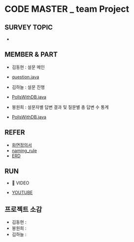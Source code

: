 # CODE MASTER _ team Project
## SURVEY TOPIC
- 

## MEMBER & PART
- 김동현 : 설문 메인
* [question.java](./src/SURVEY_code%20master/question.java)

- 김하늘 : 설문 진행
* [PollsWithDB.java](./src/SURVEY_code%20master/PollsWithDB.java)

- 봉원희 : 설문자별 답변 결과 및 질문별 총 답변 수 통계
* [PollsWithDB.java](./src/SURVEY_code%20master/PollsWithDB.java)

## REFER
 - [화면정의서](./src/SURVEY_code%20master/%ED%99%94%EB%A9%B4%EC%A0%95%EC%9D%98%EC%84%9C_%EC%BD%94%EB%93%9C%EB%A7%88%EC%8A%A4%ED%84%B0.pdf)
 - [naming_rule](./src/SURVEY_code%20master/Naming_Rule_%EC%BD%94%EB%93%9C%EB%A7%88%EC%8A%A4%ED%84%B0.pdf)
 - [ERD](./src/SURVEY_code%20master/SURVEY.vuerd)

## RUN
- 🧇 VIDEO
 * [YOUTUBE](https://www.youtube.com/watch?v=tNcqNho6NTs)

## 프로젝트 소감
 - 김동현 :
 - 봉원희 : 
 - 김하늘 :
